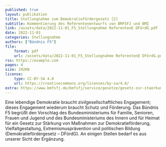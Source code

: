 ```yaml
---
published: true
layout: publikation
title: Stellungnahme zum Demokratiefördergesetz [2]
subtitle: Kommentierung des Referentenentwurfs von BMFSFJ und BMI
link: /assets/data/2022-11-01_F5_Stellungnahme ReferentenE DFördG.pdf
date: 2022-11-01
categories: Stellungnahme
authors: ["Bündnis F5"]
file:
    format: pdf
    url: /assets/data/2022-11-01_F5_Stellungnahme ReferentenE DFördG.pdf
rss: https://example.com
pages: 4
size: 292KB
license:
    type: CC-BY-SA 4.0
    url: https://creativecommons.org/licenses/by-sa/4.0/
extra: https://www.bmfsfj.de/bmfsfj/service/gesetze/gesetz-zur-staerkung-von-massnahmen-zur-demokratiefoerderung-vielfaltgestaltung-extremismuspraevention-und-politischen-bildung-demokratiefoerdergesetz--207726
---
```


Eine lebendige Demokratie braucht zivilgesellschaftliches Engagement; dieses Engagement wiederum braucht Schutz und Förderung. Das Bündnis F5 begrüßt den Vorschlag des Bundesministeriums für Familie, Senioren, Frauen und Jugend und des Bundesministeriums des Innern und für Heimat für ein Gesetz zur Stärkung von Maßnahmen zur Demokratieförderung, Vielfaltgestaltung, Extremismusprävention und politischen Bildung (Demokratiefördergesetz – DFördG). An einigen Stellen bedarf es aus unserer Sicht der Ergänzung.
